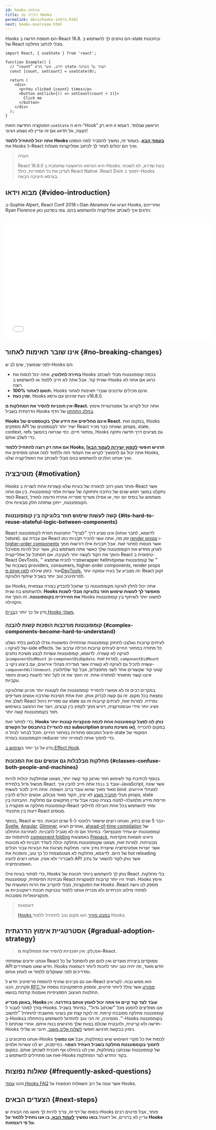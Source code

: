 ```yaml
---
id: hooks-intro
title: היכרות עם Hooks
permalink: docs/hooks-intro.html
next: hooks-overview.html
---
```


*Hooks* הם תוספת חדשה ב-React 16.8. הם נותנים לך להשתמש ב-state ובתכונות של React מבלי לכתוב מחלקה.

```js{4,5}
import React, { useState } from 'react';

function Example() {
  // “count” חדש, אשר נקרא state הצהר על משתנה
  const [count, setCount] = useState(0);

  return (
    <div>
      <p>You clicked {count} times</p>
      <button onClick={() => setCount(count + 1)}>
        Click me
      </button>
    </div>
  );
}
```

הפונקציה החדשה הזאת `useState` היא ה-“Hook" הראשון שנלמד. דוגמא זו היא רק הצצה, אל תדאג אם זה עדיין לא נשמע הגיוני!

**אתה יכול להתחיל ללמוד Hooks [בעמוד הבא](/docs/hooks-overview.html).** בעמוד זה, נמשיך להסביר למה הוספנו את Hooks ל-React ואיך הם יכולים לעזור לך לכתוב אפליקציות מעולות.

>הערה
>
>React 16.8.0 היא הגרסא הראשונה שתומכת ב-Hooks. בעת שדרוג, לא לשכוח לעדכן את כל הספריות, כולל React Native .React Dom יתמוך ב-Hooks בגרסא היציבה הבאה.

## מבוא וידאו {#video-introduction}

ב-Sophie Alpert, React Conf 2018  ו-Dan Abramov הציגו את Hooks, אחרייהם Ryan Florence הדגים איך לשכתב אפליקציה ולהשתמש בהם. צפו בסרטון כאן:

<br>

<iframe width="650" height="366" src="//www.youtube.com/embed/dpw9EHDh2bM" frameborder="0" allowfullscreen></iframe>

## אינו שובר תאימות לאחור {#no-breaking-changes}

לפני שנמשיך, שים לב ש-Hooks הם:

* **בחירה לחלוטין.** אתה יכול לנסות את Hooks בכמה קומפוננטות מבלי לשכתב שורת קוד. אבל אתה לא חייב ללמוד או להשתמש ב-Hooks כרגע אם אתה לא רוצה.
* **100% תואם לאחור.** Hooks אינם מכילים עדכונים שוברי תאימות לאחור.
* **זמין כעת.** Hooks כעת זמינים עם גרסא v16.8.0.

**אין תוכניות להסיר את המחלקות מ-React.** אתה יכול לקרוא על אסטרטגיית אימוץ הדרגתית בשביל Hooks [בחלק התחתון](#gradual-adoption-strategy) של הדף.

**Hooks אינם מחליפים את הידע שלך בקונספטים של React.** במקום זאת, Hooks מספקים API ישיר יותר לקונספטים של React שאתה כבר מכיר: props, state, context, refs ומחזור חיים. כפי שנראה בהמשך, Hooks גם מציעים דרך חדשה וחזקה כדי לשלב אותם.

**אם אתה רק רוצה להתחיל ללמוד Hooks, תרגיש חופשי [לקפוץ ישירות לעמוד הבא!](/docs/hooks-overview.html)** אתה יכול גם להמשיך לקרוא את העמוד הזה וללמוד למה אנחנו מוסיפים את Hooks, ואיך אנחנו הולכים להשתמש בהם מבלי לשכתב את האפליקציה שלנו.

## מוטיבציה {#motivation}

Hooks פותר מגוון רחב לכאורה של בעיות שלא קשורות אחת לשנייה ב-React אשר נתקלנו במשך חמש שנים של כתיבה ותחזוקה של עשרות אלפי קומפוננטות. בין אם אתה לומד React, משתמש על בסיס יום יומי,  או אפילו מעדיף ספרייה אחרת הדומה למודל הקומפוננטה, ייתכן שתזהה חלק מבעיות אילו.

### קשה לעשות שימוש חוזר בלוגיקה בין קומפוננטות {#its-hard-to-reuse-stateful-logic-between-components}

React אינו מציע דרך ״לצרף״ התנהגות חוזרת לקומפוננטה (לדוגמא,  לחבר אותה לstore). אם עבדת עם React זמן מה, אתה עשוי להכיר תבניות כמו [render props](/docs/render-props.html) ו-[higher-order components](/docs/higher-order-components.html) אשר מנסות לפתור זאת. אבל תבניות אילו דורשות ממך לארגן מחדש את הקומפוננטה שלך כאשר אתה משתמש בהן, אשר יכול להיות מסורבל והופך את הקוד לקשה יותר לעקיבה. אם תסתכל על אפלייקצית React טיפוסית ב-React DevTools, סביר להניח שתמצא ״wrapper hell״ של קומפוננטות שמוקפות בשכבות של providers, consumers, higher-order components, render props ועוד. בזמן שיכלנו [לסנן אותם מDevTools](https://github.com/facebook/react-devtools/pull/503), זה מצביע על בעיה עמוקה יותר: React זקוק לפרימיטיב טוב יותר בשביל שיתוף הלוגיקה.

עם Hooks, אתה יכול לחלץ לוגיקה מקומפוננטה כך שתוכל להבדק בצורה עצמאית ולהשתמש בה שנית. **Hooks מאפשר לך לעשות שימוש חוזר בלוגיקה מבלי לשנות את ההירכייה בקומפוננטה.** זה הופך את Hooks לפשוט יותר לשיתוף בין קומפוננטות והקהילה.

נדון על כך יותר ב[בניית Hooks משלך](/docs/hooks-custom.html).

### קומפוננטות מורכבות הופכות קשות להבנה {#complex-components-become-hard-to-understand}

לעיתים קרובות נאלצנו לתחזק קומפוננטות שהתחילו כפשוטות וגדלו לבלאגן בלתי נשלט של לוגיקה ו-side effects. כל מתודה במחזור החיים לעיתים קרובות הכילה ערבוב של לוגיקה לא קשורה. לדוגמא, קומפוננטות עשויות לבצע משיכת נתונים ב`componentDidMount`  וב-`componentDidUpdate`. למרות זאת, `componentDidMount` עשויה להכיל גם לוגיקה לא קשורה אשר מגדירה מנהלי אירועים, עם ביצוע ניקוי ב-`componentWillUnmount`. קטעי קוד שקשורים אחד לשני מתפצלים, אבל קוד שלחלוטין איננו קשור מתאחד למתודה אחת. זה הופך את זה לקל יותר להצגת באגים וחוסר עקביות.

במקרים רבים זה לא אפשרי להפריד קומפוננטות אלו לקטנות יותר מכיוון שהלוגיקה נמצאת בכל מקום. זה גם קשה לבדוק אותן. זאת אחת הסיבות שהרבה אנשים מעדיפים לשלב את React עם ספריית ניהול state נפרדת. למרות זאת, לעיתים קרובות זה גם מציג יותר מידי אבסטרקציה, דורש ממך לקפוץ בין קבצים, ויוצר את ההמצב בושימוש חוזר בקומפוננטות קשה יותר.

כדי לפתור זאת, **Hooks נותן לנו לפצל קומפוננטה אחת לכמה פונקציות קטנות יותר בהתבסס על הקשרם (כמו להגדיר subscription או משיכת נתונים)**, במקום להכריח פיצול המבוסס מתודות במחזור החיים.  תוכל לבחור  לנהל ה-state המקומי של הקומפוננטה בעזרת reducer כדי להפוך אותה לצפוייה יותר.

נדון על כך יותר ב[שימוש ב-Effect Hook](/docs/hooks-effect.html#tip-use-multiple-effects-to-separate-concerns).

### מחלקות מבלבלות גם אנשים וגם את המכונות {#classes-confuse-both-people-and-machines}

בנוסף לכתיבת קוד לשימוש חוזר וארגון קוד קשה יותר, מצאנו שמחלקות יכולות להיות מכשול גדול בלמידת React. אתה חייב להבין איך `this` עובד ב-JavaScript, אשר שונה מאוד מאיך שהוא עובד ברוב השפות. אתה חייב לזכור לעשות bind למנהלי אירועים. מבלי [תחביר מוצע](https://babeljs.io/docs/en/babel-plugin-transform-class-properties/) לא יציב, הקוד מאוד מבולגן. אנשים יכולים להבין props, state וזרימת מידע מלמעלה-למטה בצורה טובה אבל עדיין מתקשים עם מחלקות. ההבחנה בין קומפוננטת מחלקה או פונקציה ב-React ומתי להשתמש בכל אחת הובילה לחילוקי דעות בין מתכנתי React מנוסים.

בנוסף, React כבר 5 שנים בחוץ, ואנחנו רוצים שישאר רלוונטי ל-5 שנים הבאות. כפי ש-[Svelte](https://svelte.technology/), [Angular](https://angular.io/), [Glimmer](https://glimmerjs.com/), ואחרים הציגו, [ahead-of-time compilation](https://en.wikipedia.org/wiki/Ahead-of-time_compilation) של קומפוננטות יש עתיד פוטנציאלי. במיוחד אם זה לא מגביל לתבניות. לאחרונה התחלנו להתנסות עם [component folding](https://github.com/facebook/react/issues/7323) באמצעות [Prepack](https://prepack.io/), וראינו תוצאות מוקדמות מבטיחות. למרות זאת,  מצאנו שקומפוננטת מחלקה יכולה לעודד תבניות לא מכוונות אשר יוצרות אופטימיזציה שיוצרת נתיב איטי. מחלקות מציגות את הבעיות עבור הכלים של היום. לדוגמא, מחלקות לא מצטמצמות כל כך טוב, והופכות את hot reloading לשברירי ולא אמין. אנחנו רוצים להציג API אשר נותן לקוד להשאר על נתיב האופטימיזציה.

כדי לפתור בעיות אילו, Hooks נותן לך להשתמש ביותר תכונות של React בלי מחלקות. מבחינת תפיסתית, קומפוננטות React תמיד היו יותר קרובות לפונקציות. Hooks אימץ את הפונקציות, מבלי להקריב את הרוח המעשית של Hooks .React מספק לנו גישה לפתחי מילוט הכרחיים ולא מכריח אותנו ללמוד טכניקות תכנות ריאקטיביות או פונקציונאליות מסובכות.

>דוגמאות
>
>[Hooks במבט מהיר](/docs/hooks-overview.html) הוא מקום טוב להתחיל ללמוד Hooks.

## אסטרטגיית אימוץ הדרגתית {#gradual-adoption-strategy}

>**אמ;לק: אין תוכניות להסיר את המחלקות מ-React.**

אנחנו יודעים שמפתחי React ממוקדים ביצירת מוצרים ואין להם זמן להסתכל על כל API חדש שאנו משחררים. Hooks חדש מאוד, וזה יהיה טוב יותר לחכות ליותר דוגמאות ומדריכים לפני ששוקלים ללמוד או לאמץ אותם.

אנו גם מבינים שהרף להוספת פרימיטיב חדש ל-React הוא ממש גבוה. לקוראים סקרנים, הכנו [RFC מפורט](https://github.com/reactjs/rfcs/pull/68) אשר צולל ליותר פרטים, ומספק פרספקטיבה נוספת על החלטות העיצוב הספציפיות ואומנות קודמת בנושא.

**באופן מכריע, Hooks עובד לצד קוד קיים אז אתה יכול לאמץ אותם בהדרגה.** אין צורך למהר לעבור ל-Hooks. אנו ממליצים להמנע מכל ״שכתוב גדול״, במיוחד בשביל קומפוננטה מחלקה מסובכת קיימת. זה לוקח קצת זמן בשינוי מחשבתי להתחיל ״לחשוב ב-Hooks״. מנסיונינו, זה הכי טוב להתרגל להשתמש בהתחלה ב-Hooks בקומפוננטה חדשה ולא קריטית, ולהבטיח שכולם בצוות שלך מרגישים בנוח איתם. אחרי שנתתם ל-Hooks ניסיון בבקשה תרגישו חופשי [לשלוח אלינו משוב](https://github.com/facebook/react/issues/new), חיובי או שלילי.

אנחנו מתכוונים ב-Hooks לכסות את כל מקרי השימוש שיש במחלקות, אבל **אנו נמשיך לתמוך בקומפוננטת מחלקה בשביל העתיד הצפוי**. בפייסבוק, יש לנו עשרות אלפים של קומפוננטות שנכתבו במחלקות, ואין לנו בהחלט אף תוכנית לשכתב אותם. במקום זאת אנו מתחילים להשתמש ב-Hooks בקוד החדש לצד המחלקות.

## שאלות נפוצות {#frequently-asked-questions}

הכנו  [עמוד Hooks FAQ](/docs/hooks-faq.html) אשר עונה על רוב השאלות הנפוצות על Hooks.

## הצעדים הבאים {#next-steps}

בסופו של דף זה, צריך להיות לך מושג מה הבעיה ש-Hooks פותר, אבל פרטים רבים עדיין לא ברורים, אל דאגה! **בואו נמשיך [לעמוד הבא](/docs/hooks-overview.html), בו אנו נתחיל ללמוד על Hooks על פי דוגמאות.**
